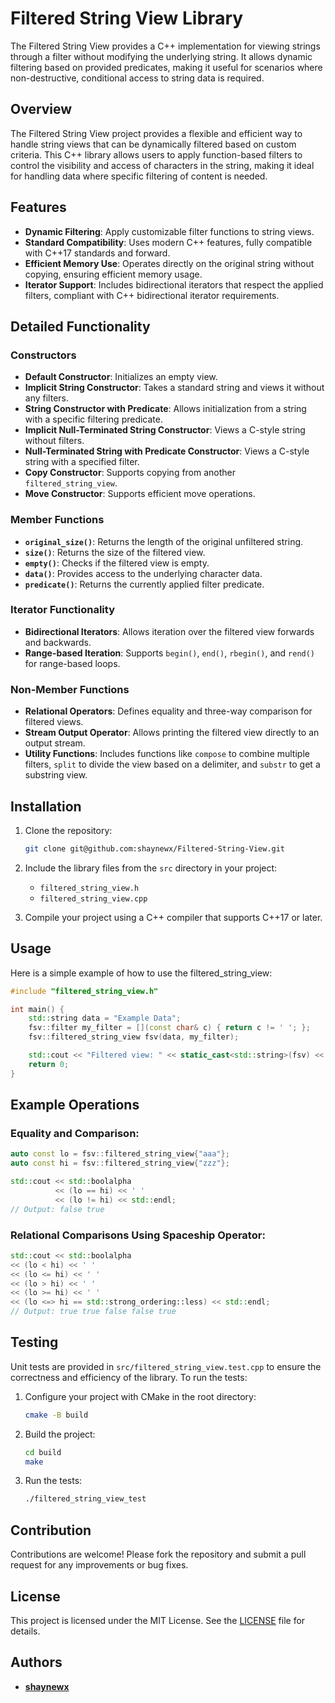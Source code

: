 # Filtered String View Library

The Filtered String View provides a C++ implementation for viewing strings through a filter without modifying the underlying string. It allows dynamic filtering based on provided predicates, making it useful for scenarios where non-destructive, conditional access to string data is required.

## Overview
The Filtered String View project provides a flexible and efficient way to handle string views that can be dynamically filtered based on custom criteria. This C++ library allows users to apply function-based filters to control the visibility and access of characters in the string, making it ideal for handling data where specific filtering of content is needed.

## Features
- **Dynamic Filtering**: Apply customizable filter functions to string views.
- **Standard Compatibility**: Uses modern C++ features, fully compatible with C++17 standards and forward.
- **Efficient Memory Use**: Operates directly on the original string without copying, ensuring efficient memory usage.
- **Iterator Support**: Includes bidirectional iterators that respect the applied filters, compliant with C++ bidirectional iterator requirements.

## Detailed Functionality
### Constructors
- **Default Constructor**: Initializes an empty view.
- **Implicit String Constructor**: Takes a standard string and views it without any filters.
- **String Constructor with Predicate**: Allows initialization from a string with a specific filtering predicate.
- **Implicit Null-Terminated String Constructor**: Views a C-style string without filters.
- **Null-Terminated String with Predicate Constructor**: Views a C-style string with a specified filter.
- **Copy Constructor**: Supports copying from another `filtered_string_view`.
- **Move Constructor**: Supports efficient move operations.

### Member Functions
- **`original_size()`**: Returns the length of the original unfiltered string.
- **`size()`**: Returns the size of the filtered view.
- **`empty()`**: Checks if the filtered view is empty.
- **`data()`**: Provides access to the underlying character data.
- **`predicate()`**: Returns the currently applied filter predicate.

### Iterator Functionality
- **Bidirectional Iterators**: Allows iteration over the filtered view forwards and backwards.
- **Range-based Iteration**: Supports `begin()`, `end()`, `rbegin()`, and `rend()` for range-based loops.

### Non-Member Functions
- **Relational Operators**: Defines equality and three-way comparison for filtered views.
- **Stream Output Operator**: Allows printing the filtered view directly to an output stream.
- **Utility Functions**: Includes functions like `compose` to combine multiple filters, `split` to divide the view based on a delimiter, and `substr` to get a substring view.


## Installation
1. Clone the repository:
    ```sh
    git clone git@github.com:shaynewx/Filtered-String-View.git
    ```
2. Include the library files from the `src` directory in your project:
    - `filtered_string_view.h`
    - `filtered_string_view.cpp`

3. Compile your project using a C++ compiler that supports C++17 or later.

## Usage
Here is a simple example of how to use the filtered_string_view:
```c++
#include "filtered_string_view.h"

int main() {
    std::string data = "Example Data";
    fsv::filter my_filter = [](const char& c) { return c != ' '; };
    fsv::filtered_string_view fsv(data, my_filter);

    std::cout << "Filtered view: " << static_cast<std::string>(fsv) << std::endl;
    return 0;
}
```

## Example Operations
### Equality and Comparison:
```c++
auto const lo = fsv::filtered_string_view{"aaa"};
auto const hi = fsv::filtered_string_view{"zzz"};

std::cout << std::boolalpha 
          << (lo == hi) << ' '
          << (lo != hi) << std::endl;
// Output: false true
```

### Relational Comparisons Using Spaceship Operator:
```c++
std::cout << std::boolalpha
<< (lo < hi) << ' '
<< (lo <= hi) << ' '
<< (lo > hi) << ' '
<< (lo >= hi) << ' '
<< (lo <=> hi == std::strong_ordering::less) << std::endl;
// Output: true true false false true
```

## Testing
Unit tests are provided in `src/filtered_string_view.test.cpp` to ensure the correctness and efficiency of the library. To run the tests:

1. Configure your project with CMake in the root directory:
    ```sh
    cmake -B build
    ```
2. Build the project:
    ```sh
    cd build
    make
    ```
3. Run the tests:
    ```sh
    ./filtered_string_view_test
    ```


## Contribution

Contributions are welcome! Please fork the repository and submit a pull request for any improvements or bug fixes.

## License

This project is licensed under the MIT License. See the [LICENSE](LICENSE) file for details.

## Authors
- **[shaynewx](https://github.com/shaynewx)**
